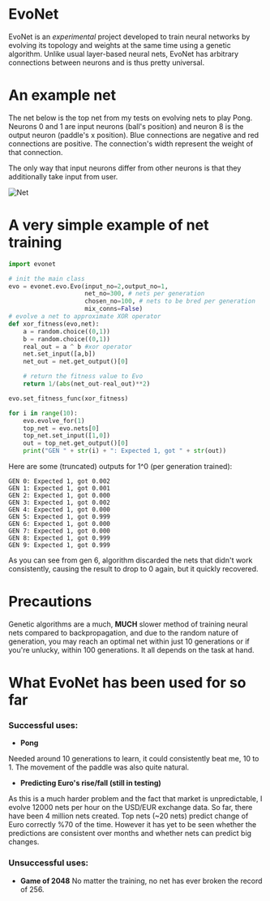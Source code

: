 # EvoNet
EvoNet is an *experimental* project developed to train neural networks by evolving its topology and weights at the same time using a genetic algorithm.
Unlike usual layer-based neural nets, EvoNet has arbitrary connections between neurons and is thus pretty universal.  

# An example net
The net below is the top net from my tests on evolving nets to play Pong.
Neurons 0 and 1 are input neurons (ball's position) and neuron 8 is the output neuron (paddle's x position).
Blue connections are negative and red connections are positive.
The connection's width represent the weight of that connection.

The only way that input neurons differ from other neurons is that they additionally take input from user.

![Net](https://user-images.githubusercontent.com/5436911/31634628-de5421ca-b2cc-11e7-9f22-b98981106654.png)


# A very simple example of net training
```python
import evonet

# init the main class
evo = evonet.evo.Evo(input_no=2,output_no=1,
                     net_no=300, # nets per generation
                     chosen_no=100, # nets to be bred per generation
                     mix_conns=False)
# evolve a net to approximate XOR operator
def xor_fitness(evo,net):
    a = random.choice((0,1))
    b = random.choice((0,1))
    real_out = a ^ b #xor operator
    net.set_input([a,b])
    net_out = net.get_output()[0]

    # return the fitness value to Evo
    return 1/(abs(net_out-real_out)**2)

evo.set_fitness_func(xor_fitness)

for i in range(10):
    evo.evolve_for(1)
    top_net = evo.nets[0]
    top_net.set_input([1,0])
    out = top_net.get_output()[0]
    print("GEN " + str(i) + ": Expected 1, got " + str(out))
```

Here are some (truncated) outputs for 1^0 (per generation trained):
```
GEN 0: Expected 1, got 0.002
GEN 1: Expected 1, got 0.001
GEN 2: Expected 1, got 0.000
GEN 3: Expected 1, got 0.002
GEN 4: Expected 1, got 0.000
GEN 5: Expected 1, got 0.999
GEN 6: Expected 1, got 0.000
GEN 7: Expected 1, got 0.000
GEN 8: Expected 1, got 0.999
GEN 9: Expected 1, got 0.999
```
As you can see from gen 6, algorithm discarded the nets that didn't work consistently, causing the result to drop to 0 again, but it quickly recovered.

# Precautions
Genetic algorithms are a much, **MUCH** slower method of training neural nets compared to backpropagation, and due to the random nature of generation, you may reach an optimal net within just 10 generations or if you're unlucky, within 100 generations. It all depends on the task at hand.

# What EvoNet has been used for so far
### Successful uses:
* **Pong**

Needed around 10 generations to learn, it could consistently beat me, 10 to 1.
The movement of the paddle was also quite natural.

* **Predicting Euro's rise/fall (still in testing)**

As this is a much harder problem and the fact that market is unpredictable, I evolve 12000 nets per hour on the USD/EUR exchange data. So far, there have been 4 million nets created. Top nets (~20 nets) predict change of Euro correctly %70 of the time. However it has yet to be seen whether the predictions are consistent over months and whether nets can predict big changes.

### Unsuccessful uses:
* **Game of 2048**
No matter the training, no net has ever broken the record of 256.
